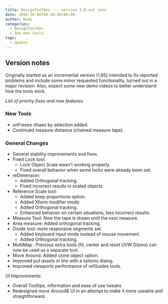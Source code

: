 ```yaml
---
title: DesignToolBox --- version 2.0 out soon
date: 2016-10-06T00:36:56+00:00
author: Bump
categories:
  - DesignToolBox
  - 3ds max tools
tags:
  - Update
---
```


## Version notes

Originally started as an incremental version (1.95) intended to fix reported problems and include some minor requested functionality, turned out in a major revision.
Also, expect some new demo videos to better understand how the tools work.

*List of priority fixes and new features:*

### New Tools

* unFreeze (thaw) by selection added.
* Continued measure distance (chained measure tape).

### General Changes

* General stability improvements and fixes.
* Fixed *Lock* tool:
  * Lock Object Scale wasn't working properly.
  * Fixed overall behavior when some locks were already been set.
* reDimension:
  * Added Orthogonal tracking.
  * Fixed incorrect results in scaled objects.
* Reference Scale tool:
  * Added keep proportions option.
  * Added Xform modifier mode.
  * Added Orthogonal tracking.
  * Enhanced behavior on certain situations, less incorrect results.
* Measure Tool: Now the tape is drawn until the next measure.
* Area measure: Added orthogonal tracking.
* Divide tool: more responsive segments set.
  * Added keyboard input mode instead of mouse movement.
  * Added Orthogonal tracking.
* MultiMap : Previous extra tools (fit, center and reset UVW Gizmo) can now be used as a separate tool.
* Move Around: Added clone object option.
* Improved *put assets in line* with a options dialog.
* Improved viewports performance of refGuides tools.

UI Improvements:

* Overall Tooltips, information and ease of use tweaks
* Redesigned *move Around&* UI in an attempt to make it more useable and straightforward.